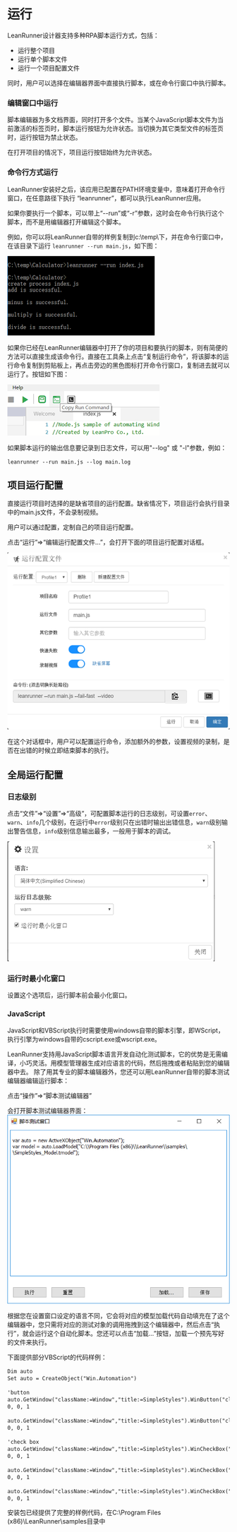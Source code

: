 # 运行

LeanRunner设计器支持多种RPA脚本运行方式，包括：

* 运行整个项目
* 运行单个脚本文件
* 运行一个项目配置文件

同时，用户可以选择在编辑器界面中直接执行脚本，或在命令行窗口中执行脚本。

### 编辑窗口中运行

脚本编辑器为多文档界面，同时打开多个文件。当某个JavaScript脚本文件为当前激活的标签页时，脚本运行按钮为允许状态。当切换为其它类型文件的标签页时，运行按钮为禁止状态。

在打开项目的情况下，项目运行按钮始终为允许状态。


### 命令行方式运行
LeanRunner安装好之后，该应用已配置在PATH环境变量中，意味着打开命令行窗口，在任意路径下执行 “leanrunner”，都可以执行LeanRunner应用。

如果你要执行一个脚本，可以带上“--run”或“-r”参数，这时会在命令行执行这个脚本，而不是用编辑器打开编辑这个脚本。

例如，你可以将LeanRunner自带的样例复制到c:\temp\下，并在命令行窗口中，在该目录下运行 `leanrunner --run main.js`，如下图：

![](/assets/run_console.png)

如果你已经在LeanRunner编辑器中打开了你的项目和要执行的脚本，则有简便的方法可以直接生成该命令行。直接在工具条上点击“复制运行命令”，将该脚本的运行命令复制到剪贴板上，再点击旁边的黑色图标打开命令行窗口，复制进去就可以运行了。按钮如下图：

![](/assets/copy_command.png)

如果脚本运行的输出信息要记录到日志文件，可以用"--log" 或 "-l"参数，例如：

```
leanrunner --run main.js --log main.log
```

## 项目运行配置

直接运行项目时选择的是缺省项目的运行配置。缺省情况下，项目运行会执行目录中的main.js文件，不会录制视频。

用户可以通过配置，定制自己的项目运行配置。

点击“运行”=>“编辑运行配置文件...”，会打开下面的项目运行配置对话框。

![](assets/profile_edit.png)

在这个对话框中，用户可以配置运行命令，添加额外的参数，设置视频的录制，是否在出错的时候立即结束脚本的执行。


## 全局运行配置

### 日志级别

点击“文件”=>“设置”=>“高级”，可配置脚本运行的日志级别，可设置`error`、`warn`、`info`几个级别，在运行中`error`级别只在出错时输出出错信息，`warn`级别输出警告信息，`info`级别信息输出最多，一般用于脚本的调试。

![](/assets/settings-dialog.png)

### 运行时最小化窗口

设置这个选项后，运行脚本前会最小化窗口。


### JavaScript

JavaScript和VBScript执行时需要使用windows自带的脚本引擎，即WScript，执行引擎为windows自带的cscript.exe或wscript.exe。

LeanRunner支持用JavaScript脚本语言开发自动化测试脚本，它的优势是无需编译，小巧灵活。用模型管理器生成对应语言的代码，然后拖拽或者粘贴到您的编辑器中去。
除了用其专业的脚本编辑器外，您还可以用LeanRunner自带的脚本测试编辑器编辑运行脚本：

点击“操作”=>“脚本测试编辑器”

会打开脚本测试编辑器界面：
![](/assets/5.2_script_window.png)

根据您在设置窗口设定的语言不同，它会将对应的模型加载代码自动填充在了这个编辑器中，您只需将对应的测试对象的调用拖拽到这个编辑器中，然后点击“执行”，就会运行这个自动化脚本。您还可以点击“加载…”按钮，加载一个预先写好的文件来执行。

下面提供部分VBScript的代码样例：

```VBScript
Dim auto
Set auto = CreateObject("Win.Automation")

'button
auto.GetWindow("className:=Window","title:=SimpleStyles").WinButton("className:=Button","name:=Default").WinText("className:=TextBlock","name:=Default").Click 0, 0, 1

auto.GetWindow("className:=Window","title:=SimpleStyles").WinButton("className:=Button","name:=Normal").WinText("className:=TextBlock","name:=Normal").Click 0, 0, 1

'check box
auto.GetWindow("className:=Window","title:=SimpleStyles").WinCheckBox("className:=CheckBox","name:=Normal").WinText("className:=TextBlock","name:=Normal").Click 0, 0, 1

auto.GetWindow("className:=Window","title:=SimpleStyles").WinCheckBox("className:=CheckBox","name:=Checked").WinText("className:=TextBlock","name:=Checked").Click 0, 0, 1

auto.GetWindow("className:=Window","title:=SimpleStyles").WinCheckBox("className:=CheckBox","name:=Indeterminate").WinText("className:=TextBlock","name:=Indeterminate").Click 0, 0, 1
```
安装包已经提供了完整的样例代码，在C:\Program Files (x86)\LeanRunner\samples目录中


